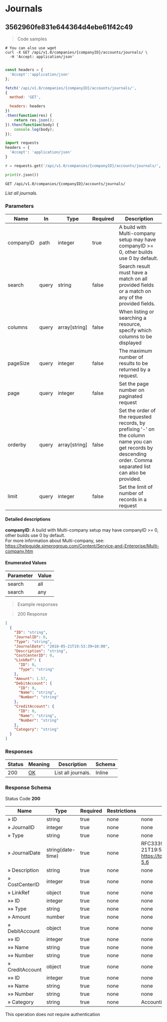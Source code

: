 # Journals

## 3562960fe831e644364d4ebe61f42c49

<a id="opId3562960fe831e644364d4ebe61f42c49"></a>

> Code samples

```shell
# You can also use wget
curl -X GET /api/v1.0/companies/{companyID}/accounts/journals/ \
  -H 'Accept: application/json'

```

```javascript

const headers = {
  'Accept':'application/json'
};

fetch('/api/v1.0/companies/{companyID}/accounts/journals/',
{
  method: 'GET',

  headers: headers
})
.then(function(res) {
    return res.json();
}).then(function(body) {
    console.log(body);
});

```

```python
import requests
headers = {
  'Accept': 'application/json'
}

r = requests.get('/api/v1.0/companies/{companyID}/accounts/journals/', headers = headers)

print(r.json())

```

`GET /api/v1.0/companies/{companyID}/accounts/journals/`

*List all journals.*

<h3 id="3562960fe831e644364d4ebe61f42c49-parameters">Parameters</h3>

|Name|In|Type|Required|Description|
|---|---|---|---|---|
|companyID|path|integer|true|A build with Multi-company setup may have companyID >= 0, other builds use 0 by default.<br />|
|search|query|string|false|Search result must have a match on all provided fields or a match on any of the provided fields.|
|columns|query|array[string]|false|When listing or searching a resource, specify which columns to be displayed|
|pageSize|query|integer|false|The maximum number of results to be returned by a request.|
|page|query|integer|false|Set the page number on paginated request|
|orderby|query|array[string]|false|Set the order of the requested records, by prefixing '-' on the column name you can get records by descending order. Comma separated list can also be provided.|
|limit|query|integer|false|Set the limit of number of records in a request|

#### Detailed descriptions

**companyID**: A build with Multi-company setup may have companyID >= 0, other builds use 0 by default.<br />
For more information about Multi-company, see:<br />
https://helpguide.simprogroup.com/Content/Service-and-Enterprise/Multi-company.htm

#### Enumerated Values

|Parameter|Value|
|---|---|
|search|all|
|search|any|

> Example responses

> 200 Response

```json
[
  {
    "ID": "string",
    "JournalID": 0,
    "Type": "string",
    "JournalDate": "2018-05-21T19:53:39+10:00",
    "Description": "string",
    "CostCenterID": 0,
    "LinkRef": {
      "ID": 0,
      "Type": "string"
    },
    "Amount": 1.57,
    "DebitAccount": {
      "ID": 0,
      "Name": "string",
      "Number": "string"
    },
    "CreditAccount": {
      "ID": 0,
      "Name": "string",
      "Number": "string"
    },
    "Category": "string"
  }
]
```

<h3 id="3562960fe831e644364d4ebe61f42c49-responses">Responses</h3>

|Status|Meaning|Description|Schema|
|---|---|---|---|
|200|[OK](https://tools.ietf.org/html/rfc7231#section-6.3.1)|List all journals.|Inline|

<h3 id="3562960fe831e644364d4ebe61f42c49-responseschema">Response Schema</h3>

Status Code **200**

|Name|Type|Required|Restrictions|Description|
|---|---|---|---|---|
|» ID|string|true|none|none|
|» JournalID|integer|true|none|none|
|» Type|string|true|none|none|
|» JournalDate|string(date-time)|true|none|RFC3339 date-time format eg. 2018-05-21T19:53:39+10:00. See https://tools.ietf.org/html/rfc3339#section-5.6|
|» Description|string|true|none|none|
|» CostCenterID|integer|true|none|none|
|» LinkRef|object|true|none|none|
|»» ID|integer|true|none|none|
|»» Type|string|true|none|none|
|» Amount|number|true|none|none|
|» DebitAccount|object|true|none|none|
|»» ID|integer|true|none|none|
|»» Name|string|true|none|none|
|»» Number|string|true|none|none|
|» CreditAccount|object|true|none|none|
|»» ID|integer|true|none|none|
|»» Name|string|true|none|none|
|»» Number|string|true|none|none|
|» Category|string|true|none|Accounting category reference.|

<aside class="success">
This operation does not require authentication
</aside>